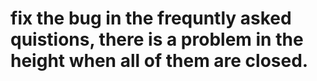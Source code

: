 # fix the bug in the frequntly asked quistions, there is a problem in the height when all of them are closed.
